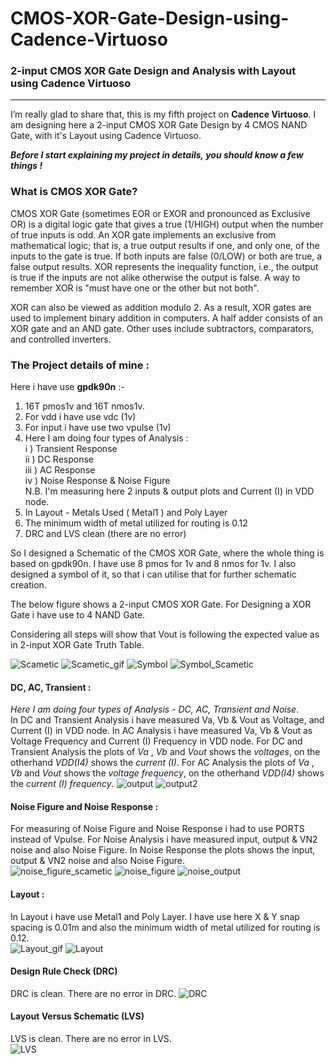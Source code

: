 # CMOS-XOR-Gate-Design-using-Cadence-Virtuoso
### 2-input CMOS XOR Gate Design and Analysis with Layout using Cadence Virtuoso

---
<!-- Cadence Project (Transient, DC, AC & Noise Response With Layout) -->

I’m really glad to share that, this is my fifth project on __Cadence Virtuoso__. I am designing here a 2-input CMOS XOR Gate Design by 4 CMOS NAND Gate, with it's Layout using Cadence Virtuoso.

___Before I start explaining my project in details, you should know a few things !___     

### What is CMOS XOR Gate?  
CMOS XOR Gate (sometimes EOR or EXOR and pronounced as Exclusive OR) is a digital logic gate that gives a true (1/HIGH) output when the number of true inputs is odd. An XOR gate implements an exclusive from mathematical logic; that is, a true output results if one, and only one, of the inputs to the gate is true. If both inputs are false (0/LOW) or both are true, a false output results. XOR represents the inequality function, i.e., the output is true if the inputs are not alike otherwise the output is false. A way to remember XOR is "must have one or the other but not both".

XOR can also be viewed as addition modulo 2. As a result, XOR gates are used to implement binary addition in computers. A half adder consists of an XOR gate and an AND gate. Other uses include subtractors, comparators, and controlled inverters.

### The Project details of mine :
Here i have use __gpdk90n__ :-
1. 16T pmos1v and 16T nmos1v.
2. For vdd i have use vdc (1v)
3. For input i have use two vpulse (1v)
4. Here I am doing four types of Analysis :  
    i ) Transient Response  
    ii ) DC Response  
    iii ) AC Response  
    iv ) Noise Response & Noise Figure  
    N.B. I'm measuring here 2 inputs & output plots and Current (I) in VDD node.
5. In Layout - Metals Used ( Metal1 ) and Poly Layer
6. The minimum width of metal utilized for routing is 0.12
7. DRC and LVS clean (there are no error)

So I designed a Schematic of the CMOS XOR Gate, where the whole thing is based on gpdk90n. I have use 8 pmos for 1v and 8 nmos for 1v. I also designed a symbol of it, so that i can utilise that for further schematic creation.  

The below figure shows a 2-input CMOS XOR Gate. For Designing a XOR Gate i have use to 4 NAND Gate.

Considering all steps will show that Vout is following the expected value as in 2-input XOR Gate Truth Table.

![Scametic](https://github.com/wreasin/CMOS-XOR-Gate-Design-using-Cadence-Virtuoso/blob/main/image/Scametic.PNG?raw=true)
![Scametic_gif](https://github.com/wreasin/CMOS-XOR-Gate-Design-using-Cadence-Virtuoso/blob/main/image/Scametic.gif?raw=true)
![Symbol](https://github.com/wreasin/CMOS-XOR-Gate-Design-using-Cadence-Virtuoso/blob/main/image/Symbol.PNG?raw=true)
![Symbol_Scametic](https://github.com/wreasin/CMOS-XOR-Gate-Design-using-Cadence-Virtuoso/blob/main/image/Symbol_Scametic.PNG?raw=true)

#### DC, AC, Transient :
_Here I am doing four types of Analysis - DC, AC, Transient and Noise_.  
In DC and Transient Analysis i have measured Va, Vb & Vout as Voltage, and Current (I) in VDD node. In AC Analysis i have measured Va, Vb & Vout as Voltage Frequency and Current (I) Frequency in VDD node. For DC and Transient Analysis the plots of _Va_ , _Vb_ and _Vout_ shows the _voltages_, on the otherhand _VDD(I4)_ shows the _current (I)_. For AC Analysis the plots of _Va_ , _Vb_ and _Vout_ shows the _voltage frequency_, on the otherhand _VDD(I4)_ shows the _current (I) frequency_. 
![output](https://github.com/wreasin/CMOS-XOR-Gate-Design-using-Cadence-Virtuoso/blob/main/image/Output(Tran,%20DC%20&%20AC).PNG?raw=true)  
![output2](https://github.com/wreasin/CMOS-XOR-Gate-Design-using-Cadence-Virtuoso/blob/main/image/Output(Tran,%20DC%20&%20AC)_2.PNG?raw=true)

#### Noise Figure and Noise Response :  
For measuring of Noise Figure and Noise Response i had to use PORTS instead of Vpulse. For Noise Analysis i have measured input, output & VN2 noise and also Noise Figure. In Noise Response the plots shows the input, output & VN2 noise and also Noise Figure.  
![noise_figure_scametic](https://github.com/wreasin/CMOS-XOR-Gate-Design-using-Cadence-Virtuoso/blob/main/image/Noise_Analysis_Scametic.PNG?raw=true)
![noise_figure](https://github.com/wreasin/CMOS-XOR-Gate-Design-using-Cadence-Virtuoso/blob/main/image/Noise_Analysis(IN,%20Out,%20VN2,%20Noise%20Figure).PNG?raw=true)
![noise_output](https://github.com/wreasin/CMOS-XOR-Gate-Design-using-Cadence-Virtuoso/blob/main/image/Noise_Analysis(IN,%20Out,%20VN2,%20Noise%20Figure)_2.PNG?raw=true)

#### Layout :
In Layout i have use  Metal1 and Poly Layer. I have use here X & Y snap spacing is 0.01m and also the minimum width of metal utilized for routing is 0.12.  
![Layout_gif](https://github.com/wreasin/CMOS-XOR-Gate-Design-using-Cadence-Virtuoso/blob/main/image/Layout.gif?raw=true)
![Layout](https://github.com/wreasin/CMOS-XOR-Gate-Design-using-Cadence-Virtuoso/blob/main/image/Layout.PNG?raw=true)

#### Design Rule Check (DRC)  
DRC is clean. There are no error in DRC.
![DRC](https://github.com/wreasin/CMOS-XOR-Gate-Design-using-Cadence-Virtuoso/blob/main/image/DRC%20Check.PNG?raw=true)  

#### Layout Versus Schematic (LVS)  
LVS is clean. There are no error in LVS.  
![LVS](https://github.com/wreasin/CMOS-XOR-Gate-Design-using-Cadence-Virtuoso/blob/main/image/LVS%20Check.jpg?raw=true)

